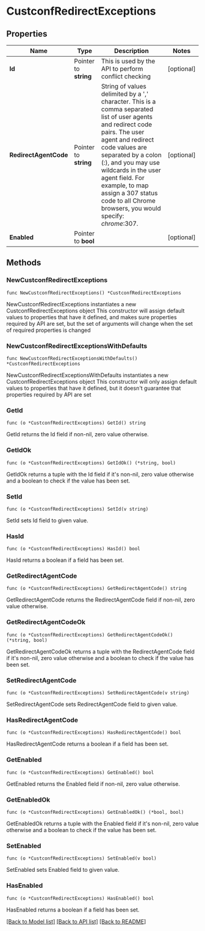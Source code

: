 # CustconfRedirectExceptions

## Properties

Name | Type | Description | Notes
------------ | ------------- | ------------- | -------------
**Id** | Pointer to **string** | This is used by the API to perform conflict checking | [optional] 
**RedirectAgentCode** | Pointer to **string** | String of values delimited by a &#39;,&#39; character. This is a comma separated list of user agents and redirect code pairs. The user agent and redirect code values are separated by a colon (:), and you may use wildcards in the user agent field. For example, to map assign a 307 status code to all Chrome browsers, you would specify: *chrome*:307. | [optional] 
**Enabled** | Pointer to **bool** |  | [optional] 

## Methods

### NewCustconfRedirectExceptions

`func NewCustconfRedirectExceptions() *CustconfRedirectExceptions`

NewCustconfRedirectExceptions instantiates a new CustconfRedirectExceptions object
This constructor will assign default values to properties that have it defined,
and makes sure properties required by API are set, but the set of arguments
will change when the set of required properties is changed

### NewCustconfRedirectExceptionsWithDefaults

`func NewCustconfRedirectExceptionsWithDefaults() *CustconfRedirectExceptions`

NewCustconfRedirectExceptionsWithDefaults instantiates a new CustconfRedirectExceptions object
This constructor will only assign default values to properties that have it defined,
but it doesn't guarantee that properties required by API are set

### GetId

`func (o *CustconfRedirectExceptions) GetId() string`

GetId returns the Id field if non-nil, zero value otherwise.

### GetIdOk

`func (o *CustconfRedirectExceptions) GetIdOk() (*string, bool)`

GetIdOk returns a tuple with the Id field if it's non-nil, zero value otherwise
and a boolean to check if the value has been set.

### SetId

`func (o *CustconfRedirectExceptions) SetId(v string)`

SetId sets Id field to given value.

### HasId

`func (o *CustconfRedirectExceptions) HasId() bool`

HasId returns a boolean if a field has been set.

### GetRedirectAgentCode

`func (o *CustconfRedirectExceptions) GetRedirectAgentCode() string`

GetRedirectAgentCode returns the RedirectAgentCode field if non-nil, zero value otherwise.

### GetRedirectAgentCodeOk

`func (o *CustconfRedirectExceptions) GetRedirectAgentCodeOk() (*string, bool)`

GetRedirectAgentCodeOk returns a tuple with the RedirectAgentCode field if it's non-nil, zero value otherwise
and a boolean to check if the value has been set.

### SetRedirectAgentCode

`func (o *CustconfRedirectExceptions) SetRedirectAgentCode(v string)`

SetRedirectAgentCode sets RedirectAgentCode field to given value.

### HasRedirectAgentCode

`func (o *CustconfRedirectExceptions) HasRedirectAgentCode() bool`

HasRedirectAgentCode returns a boolean if a field has been set.

### GetEnabled

`func (o *CustconfRedirectExceptions) GetEnabled() bool`

GetEnabled returns the Enabled field if non-nil, zero value otherwise.

### GetEnabledOk

`func (o *CustconfRedirectExceptions) GetEnabledOk() (*bool, bool)`

GetEnabledOk returns a tuple with the Enabled field if it's non-nil, zero value otherwise
and a boolean to check if the value has been set.

### SetEnabled

`func (o *CustconfRedirectExceptions) SetEnabled(v bool)`

SetEnabled sets Enabled field to given value.

### HasEnabled

`func (o *CustconfRedirectExceptions) HasEnabled() bool`

HasEnabled returns a boolean if a field has been set.


[[Back to Model list]](../README.md#documentation-for-models) [[Back to API list]](../README.md#documentation-for-api-endpoints) [[Back to README]](../README.md)


